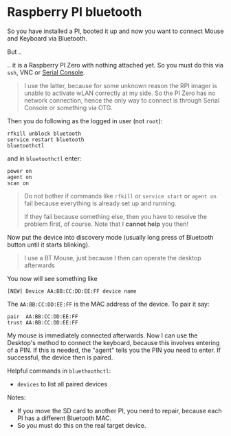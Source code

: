 # Raspberry PI bluetooth

So you have installed a PI, booted it up and now you want to connect Mouse and Keyboard via Bluetooth.

But ..

.. it is a Raspberry PI Zero with nothing attached yet.  So you must do this via `ssh`, VNC or [Serial Console](console.md).

> I use the latter, because for some unknown reason the RPI imager is unable to activate wLAN correctly at my side.
> So the PI Zero has no network connection, hence the only way to connect is through Serial Console or something via OTG.

Then you do following as the logged in user (not `root`):

```
rfkill unblock bluetooth
service restart bluetooth
bluetoothctl
```

and in `bluetoothctl` enter:

```
power on
agent on
scan on
```

> Do not bother if commands like `rfkill` or `service start` or `agent on` fail because everything is already set up and running.
>
> If they fail because something else, then you have to resolve the problem first, of course.  Note that I **cannot help** you then!

Now put the device into discovery mode (usually long press of Bluetooth button until it starts blinking).

> I use a BT Mouse, just because I then can operate the desktop afterwards

You now will see something like

```
[NEW] Device AA:BB:CC:DD:EE:FF device name
```

The `AA:BB:CC:DD:EE:FF` is the MAC address of the device.  To pair it say:

```
pair  AA:BB:CC:DD:EE:FF
trust AA:BB:CC:DD:EE:FF
```

My mouse is immediately connected afterwards.  Now I can use the Desktop's method to connect the keyboard, because this involves entering of a PIN.
If this is needed, the "agent" tells you the PIN you need to enter.  If successful, the device then is paired.

Helpful commands in `bluethoothctl`:

- `devices` to list all paired devices

Notes:

- If you move the SD card to another PI, you need to repair, because each PI has a different Bluetooth MAC.
- So you must do this on the real target device.
